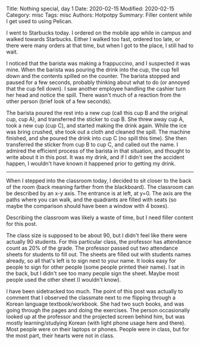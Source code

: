 Title: Nothing special, day 1
Date: 2020-02-15
Modified: 2020-02-15
Category: misc
Tags: misc
Authors: Hotpotpy
Summary: Filler content while I get used to using Pelican.

I went to Starbucks today. I ordered on the mobile app while in campus and walked towards Starbucks. Either I walked too fast, ordered too late, or there were many orders at that time, but when I got to the place, I still had to wait. 

I noticed that the barista was making a frappuccino, and I suspected it was mine. When the barista was pouring the drink into the cup, the cup fell down and the contents spilled on the counter. The barista stopped and paused for a few seconds, probably thinking about what to do (or annoyed that the cup fell down). I saw another employee handling the cashier turn her head and notice the spill. There wasn't much of a reaction from the other person (brief look of a few seconds).

The barista poured the rest into a new cup (call this cup B and the original cup, cup A), and transferred the sticker to cup B. She threw away cup A, took a new cup (cup C), and started making the drink again. While the ice was bring crushed, she took out a cloth and cleaned the spill. The machine finished, and she poured the drink into cup C (no spill this time). She then transferred the sticker from cup B to cup C, and called out the name. I admired the efficient process of the barista in that situation, and thought to write about it in this post. It was my drink, and if I didn't see the accident happen, I wouldn't have known it happened prior to getting my drink.

---

When I stepped into the classroom today, I decided to sit closer to the back of the room (back meaning farther from the blackboard). The classroom can be described by an x-y axis. The entrance is at left, at y=0. The axis are the paths where you can walk, and the quadrants are filled with seats (so maybe the comparison should have been a window with 4 boxes). 

Describing the classroom was likely a waste of time, but I need filler content for this post. 

The class size is supposed to be about 90, but I didn't feel like there were actually 90 students. For this particular class, the professor has attendance count as 20% of the grade. The professor passed out two attendance sheets for students to fill out. The sheets are filled out with students names already, so all that's left is to sign next to your name. It looks easy for people to sign for other people (some people printed their name). I sat in the back, but I didn't see too many people sign the sheet. Maybe most people used the other sheet (I wouldn't know).

I have been sidetracked too much. The point of this post was actually to comment that I observed the classmate next to me flipping through a Korean language textbook/workbook. She had two such books, and was going through the pages and doing the exercises. The person occasionally looked up at the professor and the projected screen behind him, but was mostly learning/studying Korean (with light phone usage here and there). Most people were on their laptops or phones. People were in class, but for the most part, their hearts were not in class.